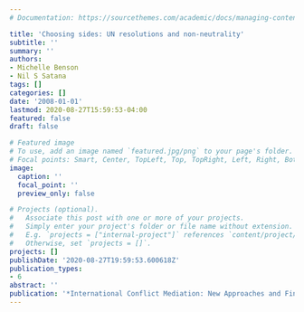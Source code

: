 ```yaml
---
# Documentation: https://sourcethemes.com/academic/docs/managing-content/

title: 'Choosing sides: UN resolutions and non-neutrality'
subtitle: ''
summary: ''
authors:
- Michelle Benson
- Nil S Satana
tags: []
categories: []
date: '2008-01-01'
lastmod: 2020-08-27T15:59:53-04:00
featured: false
draft: false

# Featured image
# To use, add an image named `featured.jpg/png` to your page's folder.
# Focal points: Smart, Center, TopLeft, Top, TopRight, Left, Right, BottomLeft, Bottom, BottomRight.
image:
  caption: ''
  focal_point: ''
  preview_only: false

# Projects (optional).
#   Associate this post with one or more of your projects.
#   Simply enter your project's folder or file name without extension.
#   E.g. `projects = ["internal-project"]` references `content/project/deep-learning/index.md`.
#   Otherwise, set `projects = []`.
projects: []
publishDate: '2020-08-27T19:59:53.600618Z'
publication_types:
- 6
abstract: ''
publication: '*International Conflict Mediation: New Approaches and Findings*'
---
```

